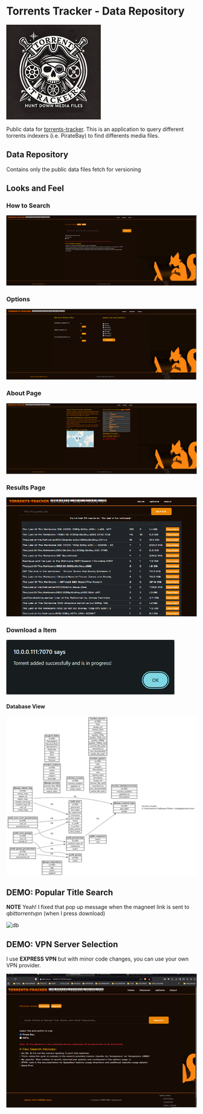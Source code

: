 # Torrents Tracker - Data Repository

![logo](doc/img/logo_small.png)
 
Public data for [torrents-tracker](https://github.com/arsscriptum/torrents-tracker).
This is an application to query different torrents indexers (i.e. PirateBay) to find differents media files. 

## Data Repository

Contains only the public data files fetch for versioning


## Looks and Feel

### How to Search

![1](doc/img/tracker01.png)

### Options

![2](doc/img/tracker02.png)


### About Page

![3](doc/img/tracker03.png)


### Results Page

![4](doc/img/tracker04.png)


### Download a Item

![5](doc/img/tracker05.png)



#### Database View

![db](doc/img/dbview.png)



## DEMO: Popular Title Search

**NOTE** Yeah! I fixed that pop up message when the magneet link is sent to *qbittorrentvpn* (when I press download)

![db](doc/img/popular.gif)



## DEMO: VPN Server Selection

I use **EXPRESS VPN** but with minor code changes, you can use your own VPN provider.

![db](doc/img/vpn.gif)